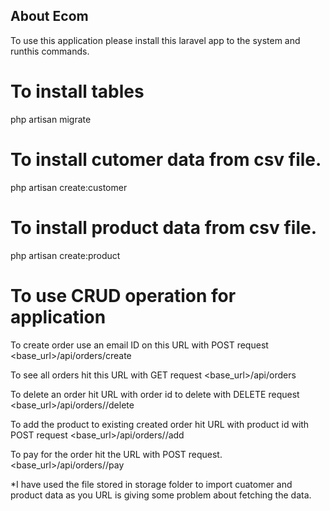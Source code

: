 ## About Ecom

To use this application please install this laravel app to the system and runthis commands.

# To install tables
php artisan migrate

# To install cutomer data from csv file.
php artisan create:customer

# To install product data from csv file.
php artisan create:product

# To use CRUD operation for application
To create order use an email ID on this URL with POST request
<base_url>/api/orders/create

To see all orders hit this URL with GET request
<base_url>/api/orders

To delete an order hit URL with order id to delete with DELETE request
<base_url>/api/orders/<id>/delete

To add the product to existing created order hit URL with product id with POST request
<base_url>/api/orders/<id>/add

To pay for the order hit the URL with POST request.
<base_url>/api/orders/<id>/pay

*I have used the file stored in storage folder to import cuatomer and product data as you URL is giving some problem about fetching the data.
